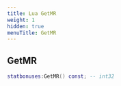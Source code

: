 ```yaml
---
title: Lua GetMR
weight: 1
hidden: true
menuTitle: GetMR
---
```

## GetMR
```lua
statbonuses:GetMR() const; -- int32
```